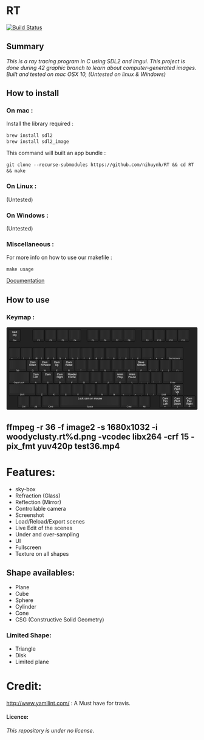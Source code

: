 # RT
[![Build Status](https://travis-ci.com/nihuynh/RT.svg?token=PdGtpZGzFKLd1CBjD7Ym&branch=master)](https://travis-ci.com/nihuynh/RT)
## Summary
_This is a ray tracing program in C using SDL2 and imgui._
_This project is done during 42 graphic branch to learn about computer-generated images._
_Built and tested on mac OSX 10, (Untested on linux & Windows)_
## How to install
### On mac :
Install the library required :
```
brew install sdl2
brew install sdl2_image
```
This command will built an app bundle :
```
git clone --recurse-submodules https://github.com/nihuynh/RT && cd RT && make
```
### On Linux :
(Untested)
### On Windows :
(Untested)
### Miscellaneous :
For more info on how to use our makefile :
```
make usage
```
[Documentation](https://nihuynh.github.io/RT/t__data_8h.html)
## How to use
### Keymap :
![Keymaps](resources/layout.jpg)

ffmpeg -r 36 -f image2 -s 1680x1032 -i woodyclusty.rt%d.png -vcodec libx264 -crf 15  -pix_fmt yuv420p test36.mp4
---

# Features:

* sky-box
* Refraction (Glass)
* Reflection (Mirror)
* Controllable camera
* Screenshot
* Load/Reload/Export scenes
* Live Edit of the scenes
* Under and over-sampling
* UI
* Fullscreen
* Texture on all shapes

## Shape availables:
* Plane
* Cube
* Sphere
* Cylinder
* Cone
* CSG (Constructive Solid Geometry)
### Limited Shape:
* Triangle
* Disk
* Limited plane
# Credit:
http://www.yamllint.com/ : A Must have for travis.
#### Licence:
_This repository is under no license._
